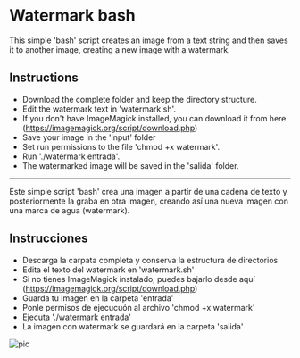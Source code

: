# Watermark bash

This simple 'bash' script creates an image from a text string and then saves it to another image, creating a new image with a watermark.

## Instructions
- Download the complete folder and keep the directory structure.
- Edit the watermark text in 'watermark.sh'.
- If you don't have ImageMagick installed, you can download it from here (https://imagemagick.org/script/download.php)
- Save your image in the 'input' folder
- Set run permissions to the file 'chmod +x watermark'.
- Run './watermark entrada'.
- The watermarked image will be saved in the 'salida' folder.

---

Este simple script 'bash' crea una imagen a partir de una cadena de texto y posteriormente la graba en otra imagen, creando así una nueva imagen con una marca de agua (watermark).

## Instrucciones
- Descarga la carpata completa y conserva la estructura de directorios
- Edita el texto del watermark en 'watermark.sh'
- Si no tienes ImageMagick instalado, puedes bajarlo desde aquí (https://imagemagick.org/script/download.php)
- Guarda tu imagen en la carpeta 'entrada'
- Ponle permisos de ejecucuón al archivo 'chmod +x watermark'
- Ejecuta './watermark entrada'
- La imagen con watermark se guardará en la carpeta 'salida'

![pic](https://user-images.githubusercontent.com/693328/189660879-b4753a22-4b3d-4033-999b-490662054ed9.jpg)
